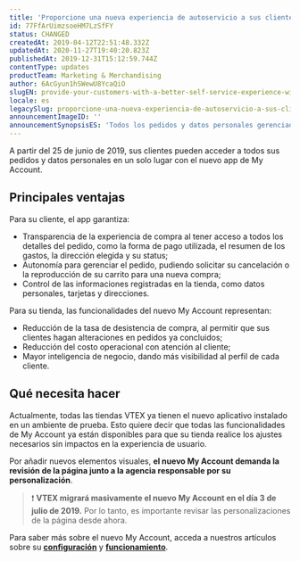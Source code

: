 ```yaml
---
title: 'Proporcione una nueva experiencia de autoservicio a sus clientes con el nuevo My Account'
id: 77FfArUimzsoeHM7LzSfFY
status: CHANGED
createdAt: 2019-04-12T22:51:48.332Z
updatedAt: 2020-11-27T19:40:20.823Z
publishedAt: 2019-12-31T15:12:59.744Z
contentType: updates
productTeam: Marketing & Merchandising
author: 6AcGyun1hSWewU8YcaQiO
slugEN: provide-your-customers-with-a-better-self-service-experience-with-the-new-my-account
locale: es
legacySlug: proporcione-una-nueva-experiencia-de-autoservicio-a-sus-clientes-con-el-nuevo-my-account
announcementImageID: ''
announcementSynopsisES: 'Todos los pedidos y datos personales gerenciados en un solo lugar.'
---
```


A partir del 25 de junio de 2019, sus clientes pueden acceder a todos sus pedidos y datos personales en un solo lugar con el nuevo app de My Account. 


## Principales ventajas

Para su cliente, el app garantiza:

- Transparencia de la experiencia de compra al tener acceso a todos los detalles del pedido, como la forma de pago utilizada, el resumen de los gastos, la dirección elegida y su status;
- Autonomía para gerenciar el pedido, pudiendo solicitar su cancelación o la reproducción de su carrito para una nueva compra;
- Control de las informaciones registradas en la tienda, como datos personales, tarjetas y direcciones.

Para su tienda, las funcionalidades del nuevo My Account representan:

- Reducción de la tasa de desistencia de compra, al permitir que sus clientes hagan alteraciones  en pedidos ya concluidos;
- Reducción del costo operacional con atención al cliente;
- Mayor inteligencia de negocio, dando más visibilidad al perfil de cada cliente.

## Qué necesita hacer

Actualmente, todas las tiendas VTEX ya tienen el nuevo aplicativo instalado en un ambiente  de prueba. Esto quiere decir que todas las funcionalidades de My Account ya están disponibles para que su tienda realice los ajustes necesarios sin impactos en la experiencia de usuario.

Por añadir nuevos elementos visuales,  __el nuevo My Account demanda la revisión de la página junto a la agencia responsable por su personalización__.

>❗ **VTEX migrará masivamente el nuevo My Account en el día 3 de julio de 2019.** Por lo tanto, es importante revisar las personalizaciones de la página desde ahora.

Para saber más sobre el nuevo My Account, acceda a nuestros artículos sobre su __[configuración](https://help.vtex.com/es/tutorial/configuración-de-my-account--23Ayv5D6b86UBnYfoXqZL1)__ y __[funcionamiento](https://help.vtex.com/es/tutorial/como-funciona-el-my-account--2BQ3GiqhqGJTXsWVuio3Xh)__.

